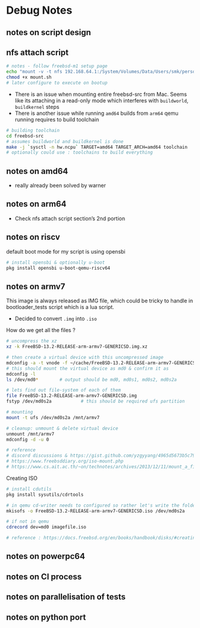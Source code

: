 # Debug Notes

## notes on script design



## nfs attach script

````bash
# notes - follow freebsd-m1 setup page
echo "mount -v -t nfs 192.168.64.1:/System/Volumes/Data/Users/smk/personal/gsoc/fbsd/tools/boot/bootloader_test /root/freebsd-src/tools/boot/bootloader_test" >> mount.sh
chmod +x mount.sh
# later configure to execute on bootup
````

- There is an issue when mounting entire freebsd-src from Mac. Seems like its attaching in a read-only mode which interferes with `buildworld`, `buildkernel` steps
- There is another issue while running `amd64` builds from `arm64` qemu running requires to build toolchain

````bash
# building toolchain
cd freebsd-src
# assumes buildworld and buildkernel is done
make -j `sysctl -n hw.ncpu` TARGET=amd64 TARGET_ARCH=amd64 toolchain
# optionally could use : toolchains to build everything
````



## notes on amd64

- really already been solved by warner

## notes on arm64

- Check nfs attach script section’s 2nd portion

## notes on riscv

default boot mode for my script is using opensbi

````bash
# install opensbi & optionally u-boot
pkg install opensbi u-boot-qemu-riscv64
````

## notes on armv7

This image is always released as IMG file, which could be tricky to handle in bootloader_tests script which is a lua script.

- Decided to convert `.img` into `.iso`

How do we get all the files ?

````bash
# uncompress the xz
xz -k FreeBSD-13.2-RELEASE-arm-armv7-GENERICSD.img.xz

# then create a virtual device with this uncompressed image
mdconfig -a -t vnode -f ~/cache/FreeBSD-13.2-RELEASE-arm-armv7-GENERICSD.img -u 0
# this should mount the virtual device as md0 & confirm it as
mdconfig -l
ls /dev/md0*		# output should be md0, md0s1, md0s2, md0s2a

# lets find out file-system of each of them
file FreeBSD-13.2-RELEASE-arm-armv7-GENERICSD.img
fstyp /dev/md0s2a			# this should be required ufs partition

# mounting
mount -t ufs /dev/md0s2a /mnt/armv7

# cleanup: unmount & delete virtual device
unmount /mnt/armv7
mdconfig -d -u 0

# reference
# discord discussions & https://gist.github.com/yzgyyang/4965d5673b5c79c644a695dd75fa8e05
# https://www.freebsddiary.org/iso-mount.php
# https://www.cs.ait.ac.th/~on/technotes/archives/2013/12/11/mount_a_file_system_image_in_freebsd/index.html
````

Creating ISO

````bash
# install cdutils
pkg install sysutils/cdrtools

# in qemu cd-writer needs to configured so rather let's write the folder into iso
mkisofs -o FreeBSD-13.2-RELEASE-arm-armv7-GENERICSD.iso /dev/md0s2a

# if not in qemu
cdrecord dev=md0 imagefile.iso

# reference : https://docs.freebsd.org/en/books/handbook/disks/#creating-cds
````

## notes on powerpc64

## notes on CI process

## notes on parallelisation of tests

## notes on python port

